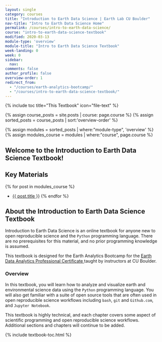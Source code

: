 ```yaml
---
layout: single
category: courses
title: "Introduction to Earth Data Science | Earth Lab CU Boulder"
nav-title: "Intro to Earth Data Science Home"
permalink: /courses/intro-to-earth-data-science/
course: "intro-to-earth-data-science-textbook"
modified: 2020-03-13
module-type: 'overview'
module-title: "Intro to Earth Data Science Textbook"
week-landing: 0
week: 0
sidebar:
  nav:
comments: false
author_profile: false
overview-order: 1
redirect_from:
  - "/courses/earth-analytics-bootcamp/"
  - "/courses/intro-to-earth-data-science-textbook/" 
---
```



{% include toc title="This Textbook" icon="file-text" %}

{% assign course_posts = site.posts | course: page.course %}
{% assign sorted_posts = course_posts | sort:'overview-order' %}

{% assign modules = sorted_posts | where:"module-type", 'overview' %}
{% assign modules_course = modules | where:"course", page.course %}

<div class="notice--info" markdown="1">

## <i class="fa fa-ship" aria-hidden="true"></i> Welcome to the Introduction to Earth Data Science Textbook!

## Key Materials

{% for post in modules_course %}
 * <a href="{{ site.url }}{{ post.permalink }}">{{ post.title }}</a>
{% endfor %}

</div>
<!-- an overview module specifies the overview content for the course including syllabus and any assignments  module-type: 'session' specified a week or a particular set of content surrounding a topic - eg internship seminar, etc -->

## About the Introduction to Earth Data Science Textbook

Introduction to Earth Data Science is an online textbook for anyone new to open reproducible science and the `Python` programming language. There are no prerequisites for this material, and no prior programming knowledge is assumed. 

This textbook is designed for the Earth Analytics Bootcamp for the <a href="https://www.colorado.edu/earthlab/earth-data-analytics-foundations-professional-certificate" target = "_blank">Earth Data Analytics Professional Certificate </a> taught by instructors at CU Boulder. 

### Overview 

In this textbook, you will learn how to analyze and visualize earth and environmental science data using the `Python` programming language. You will also get familiar with a suite of open source tools that are often used in open reproducible science workflows including `bash`, `git` and `Github.com`, and `Jupyter Notebook`.

This textbook is highly technical, and each chapter covers some aspect of scientific programming and open reproducible science workflows. Additional sections and chapters will continue to be added. 

{% include textbook-toc.html %}

